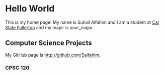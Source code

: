 # Hello World

This is my home page! My name is Suhail Alfahim and I am a student at [Cal State Fullerton](http://www.fullerton.edu/) and my major is your_major.

## Computer Science Projects

My GitHub page is http://github.com/Salfahim.

### CPSC 120